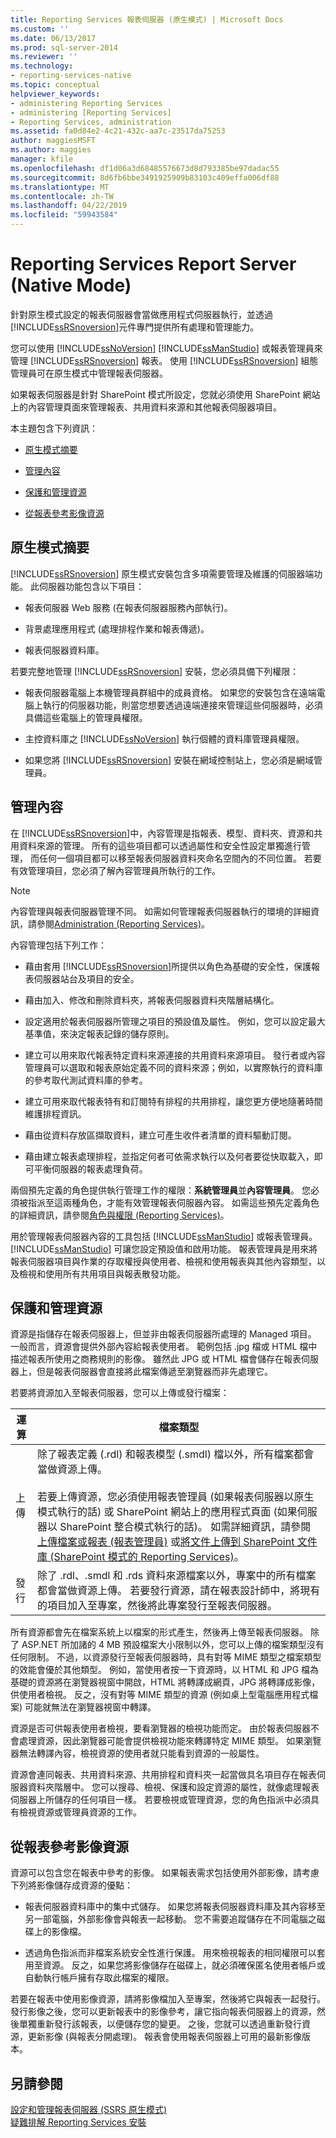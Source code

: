 ```yaml
---
title: Reporting Services 報表伺服器 (原生模式) | Microsoft Docs
ms.custom: ''
ms.date: 06/13/2017
ms.prod: sql-server-2014
ms.reviewer: ''
ms.technology:
- reporting-services-native
ms.topic: conceptual
helpviewer_keywords:
- administering Reporting Services
- administering [Reporting Services]
- Reporting Services, administration
ms.assetid: fa0d84e2-4c21-432c-aa7c-23517da75253
author: maggiesMSFT
ms.author: maggies
manager: kfile
ms.openlocfilehash: df1d06a3d68485576673d8d793385be97dadac55
ms.sourcegitcommit: 8d6fb6bbe3491925909b83103c409effa006df88
ms.translationtype: MT
ms.contentlocale: zh-TW
ms.lasthandoff: 04/22/2019
ms.locfileid: "59943584"
---
```

# <a name="reporting-services-report-server-native-mode"></a>Reporting Services Report Server (Native Mode)
  針對原生模式設定的報表伺服器會當做應用程式伺服器執行，並透過 [!INCLUDE[ssRSnoversion](../../includes/ssrsnoversion-md.md)]元件專門提供所有處理和管理能力。  
  
 您可以使用 [!INCLUDE[ssNoVersion](../../includes/ssnoversion-md.md)] [!INCLUDE[ssManStudio](../../includes/ssmanstudio-md.md)] 或報表管理員來管理 [!INCLUDE[ssRSnoversion](../../includes/ssrsnoversion-md.md)] 報表。 使用 [!INCLUDE[ssRSnoversion](../../includes/ssrsnoversion-md.md)] 組態管理員可在原生模式中管理報表伺服器。  
  
 如果報表伺服器是針對 SharePoint 模式所設定，您就必須使用 SharePoint 網站上的內容管理頁面來管理報表、共用資料來源和其他報表伺服器項目。  
  
 本主題包含下列資訊：  
  
-   [原生模式摘要](#bkmk_sum)  
  
-   [管理內容](#bkmk_managecontent)  
  
-   [保護和管理資源](#bkmk_manageresources)  
  
-   [從報表參考影像資源](#bkmk_referenceimage)  
  
##  <a name="bkmk_sum"></a> 原生模式摘要  
 [!INCLUDE[ssRSnoversion](../../includes/ssrsnoversion-md.md)] 原生模式安裝包含多項需要管理及維護的伺服器端功能。 此伺服器功能包含以下項目：  
  
-   報表伺服器 Web 服務 (在報表伺服器服務內部執行)。  
  
-   背景處理應用程式 (處理排程作業和報表傳遞)。  
  
-   報表伺服器資料庫。  
  
 若要完整地管理 [!INCLUDE[ssRSnoversion](../../includes/ssrsnoversion-md.md)] 安裝，您必須具備下列權限：  
  
-   報表伺服器電腦上本機管理員群組中的成員資格。 如果您的安裝包含在遠端電腦上執行的伺服器功能，則當您想要透過遠端連接來管理這些伺服器時，必須具備這些電腦上的管理員權限。  
  
-   主控資料庫之 [!INCLUDE[ssNoVersion](../../includes/ssnoversion-md.md)] 執行個體的資料庫管理員權限。  
  
-   如果您將 [!INCLUDE[ssRSnoversion](../../includes/ssrsnoversion-md.md)] 安裝在網域控制站上，您必須是網域管理員。  
  
##  <a name="bkmk_managecontent"></a> 管理內容  
 在 [!INCLUDE[ssRSnoversion](../../includes/ssrsnoversion-md.md)]中，內容管理是指報表、模型、資料夾、資源和共用資料來源的管理。 所有的這些項目都可以透過屬性和安全性設定單獨進行管理， 而任何一個項目都可以移至報表伺服器資料夾命名空間內的不同位置。 若要有效管理項目，您必須了解內容管理員所執行的工作。  
  
> [!NOTE]  
>  內容管理與報表伺服器管理不同。 如需如何管理報表伺服器執行的環境的詳細資訊，請參閱[Administration (Reporting Services)](reporting-services-report-server-native-mode.md)。  
  
 內容管理包括下列工作：  
  
-   藉由套用 [!INCLUDE[ssRSnoversion](../../includes/ssrsnoversion-md.md)]所提供以角色為基礎的安全性，保護報表伺服器站台及項目的安全。  
  
-   藉由加入、修改和刪除資料夾，將報表伺服器資料夾階層結構化。  
  
-   設定適用於報表伺服器所管理之項目的預設值及屬性。 例如，您可以設定最大基準值，來決定報表記錄的儲存原則。  
  
-   建立可以用來取代報表特定資料來源連接的共用資料來源項目。 發行者或內容管理員可以選取和報表原始定義不同的資料來源；例如，以實際執行的資料庫的參考取代測試資料庫的參考。  
  
-   建立可用來取代報表特有和訂閱特有排程的共用排程，讓您更方便地隨著時間維護排程資訊。  
  
-   藉由從資料存放區擷取資料，建立可產生收件者清單的資料驅動訂閱。  
  
-   藉由建立報表處理排程，並指定何者可依需求執行以及何者要從快取載入，即可平衡伺服器的報表處理負荷。  
  
 兩個預先定義的角色提供執行管理工作的權限：**系統管理員**並**內容管理員**。 您必須被指派至這兩種角色，才能有效管理報表伺服器內容。 如需這些預先定義角色的詳細資訊，請參閱[角色與權限 &#40;Reporting Services&#41;](../security/roles-and-permissions-reporting-services.md)。  
  
 用於管理報表伺服器內容的工具包括 [!INCLUDE[ssManStudio](../../includes/ssmanstudio-md.md)] 或報表管理員。 [!INCLUDE[ssManStudio](../../includes/ssmanstudio-md.md)] 可讓您設定預設值和啟用功能。 報表管理員是用來將報表伺服器項目與作業的存取權授與使用者、檢視和使用報表與其他內容類型，以及檢視和使用所有共用項目與報表散發功能。  
  
##  <a name="bkmk_manageresources"></a> 保護和管理資源  
 資源是指儲存在報表伺服器上，但並非由報表伺服器所處理的 Managed 項目。 一般而言，資源會提供外部內容給報表使用者。 範例包括 .jpg 檔或 HTML 檔中描述報表所使用之商務規則的影像。 雖然此 JPG 或 HTML 檔會儲存在報表伺服器上，但是報表伺服器會直接將此檔案傳遞至瀏覽器而非先處理它。  
  
 若要將資源加入至報表伺服器，您可以上傳或發行檔案：  
  
|運算|檔案類型|  
|---------------|---------------|  
|上傳|除了報表定義 (.rdl) 和報表模型 (.smdl) 檔以外，所有檔案都會當做資源上傳。<br /><br /> 若要上傳資源，您必須使用報表管理員 (如果報表伺服器以原生模式執行的話) 或 SharePoint 網站上的應用程式頁面 (如果伺服器以 SharePoint 整合模式執行的話)。 如需詳細資訊，請參閱[上傳檔案或報表 &#40;報表管理員&#41;](../reports/upload-a-file-or-report-report-manager.md) 或[將文件上傳到 SharePoint 文件庫 &#40;SharePoint 模式的 Reporting Services&#41;](../upload-documents-to-a-sharepoint-library-reporting-services-in-sharepoint-mode.md)。|  
|發行|除了 .rdl、.smdl 和 .rds 資料來源檔案以外，專案中的所有檔案都會當做資源上傳。 若要發行資源，請在報表設計師中，將現有的項目加入至專案，然後將此專案發行至報表伺服器。|  
  
 所有資源都會先在檔案系統上以檔案的形式產生，然後再上傳至報表伺服器。 除了 ASP.NET 所加諸的 4 MB 預設檔案大小限制以外，您可以上傳的檔案類型沒有任何限制。 不過，以資源發行至報表伺服器時，具有對等 MIME 類型之檔案類型的效能會優於其他類型。 例如，當使用者按一下資源時，以 HTML 和 JPG 檔為基礎的資源將在瀏覽器視窗中開啟，HTML 將轉譯成網頁，JPG 將轉譯成影像，供使用者檢視。 反之，沒有對等 MIME 類型的資源 (例如桌上型電腦應用程式檔案) 可能就無法在瀏覽器視窗中轉譯。  
  
 資源是否可供報表使用者檢視，要看瀏覽器的檢視功能而定。 由於報表伺服器不會處理資源，因此瀏覽器可能會提供檢視功能來轉譯特定 MIME 類型。 如果瀏覽器無法轉譯內容，檢視資源的使用者就只能看到資源的一般屬性。  
  
 資源會連同報表、共用資料來源、共用排程和資料夾一起當做具名項目存在報表伺服器資料夾階層中。 您可以搜尋、檢視、保護和設定資源的屬性，就像處理報表伺服器上所儲存的任何項目一樣。 若要檢視或管理資源，您的角色指派中必須具有檢視資源或管理員資源的工作。  
  
##  <a name="bkmk_referenceimage"></a> 從報表參考影像資源  
 資源可以包含您在報表中參考的影像。 如果報表需求包括使用外部影像，請考慮下列將影像儲存成資源的優點：  
  
-   報表伺服器資料庫中的集中式儲存。 如果您將報表伺服器資料庫及其內容移至另一部電腦，外部影像會與報表一起移動。 您不需要追蹤儲存在不同電腦之磁碟上的影像檔。  
  
-   透過角色指派而非檔案系統安全性進行保護。 用來檢視報表的相同權限可以套用至資源。 反之，如果您將影像儲存在磁碟上，就必須確保匿名使用者帳戶或自動執行帳戶擁有存取此檔案的權限。  
  
 若要在報表中使用影像資源，請將影像檔加入至專案，然後將它與報表一起發行。 發行影像之後，您可以更新報表中的影像參考，讓它指向報表伺服器上的資源，然後單獨重新發行該報表，以便儲存您的變更。 之後，您就可以透過重新發行資源，更新影像 (與報表分開處理)。 報表會使用報表伺服器上可用的最新影像版本。  
  
## <a name="see-also"></a>另請參閱  
 [設定和管理報表伺服器 &#40;SSRS 原生模式&#41;](configure-and-administer-a-report-server-ssrs-native-mode.md)   
 [疑難排解 Reporting Services 安裝](../install-windows/troubleshoot-a-reporting-services-installation.md)  
  
  
